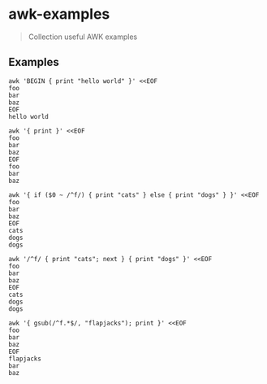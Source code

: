 # awk-examples

> Collection useful AWK examples

## Examples


```
awk 'BEGIN { print "hello world" }' <<EOF
foo
bar
baz
EOF
hello world
```

```
awk '{ print }' <<EOF
foo
bar
baz
EOF
foo
bar
baz
```

```
awk '{ if ($0 ~ /^f/) { print "cats" } else { print "dogs" } }' <<EOF
foo
bar
baz
EOF
cats
dogs
dogs

awk '/^f/ { print "cats"; next } { print "dogs" }' <<EOF
foo
bar
baz
EOF
cats
dogs
dogs
```

```
awk '{ gsub(/^f.*$/, "flapjacks"); print }' <<EOF
foo
bar
baz
EOF
flapjacks
bar
baz
```
